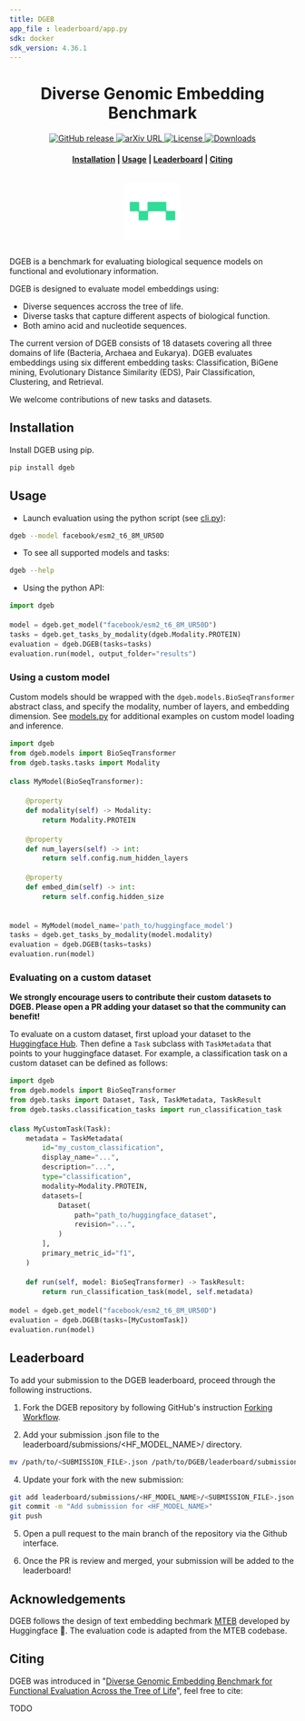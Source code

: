 ```yaml
---
title: DGEB
app_file : leaderboard/app.py
sdk: docker
sdk_version: 4.36.1
---
```

<h1 align="center">Diverse Genomic Embedding Benchmark</h1>

<p align="center">
    <a href="https://github.com/tattabio/dgeb/releases">
        <img alt="GitHub release" src="https://img.shields.io/github/v/release/tattabio/dgeb.svg">
    </a>
    <a href="">
        <img alt="arXiv URL" src="">
    </a>
    <a href="https://github.com/tattabio/dgeb/blob/main/LICENSE">
        <img alt="License" src="https://img.shields.io/github/license/tattabio/dgeb.svg">
    </a>
    <a href="https://pepy.tech/project/dgeb">
        <img alt="Downloads" src="https://static.pepy.tech/personalized-badge/dgeb?period=total&units=international_system&left_color=grey&right_color=orange&left_text=Downloads">
    </a>
</p>

<h4 align="center">
    <p>
        <a href="#installation">Installation</a> |
        <a href="#usage">Usage</a> |
        <a href="https://huggingface.co/spaces/tattabio/DGEB">Leaderboard</a> |
        <a href="#citing">Citing</a>
    <p>
</h4>

<h3 align="center">
    <a href="https://huggingface.co/spaces/dgeb"><img style="float: middle; padding: 10px 10px 10px 10px;" width="100" height="100" src="./docs/images/tatta_logo.png" /></a>
</h3>

DGEB is a benchmark for evaluating biological sequence models on functional and evolutionary information.

DGEB is designed to evaluate model embeddings using:

- Diverse sequences accross the tree of life.
- Diverse tasks that capture different aspects of biological function.
- Both amino acid and nucleotide sequences.

The current version of DGEB consists of 18 datasets covering all three domains of life (Bacteria, Archaea and Eukarya). DGEB evaluates embeddings using six different embedding tasks: Classification, BiGene mining, Evolutionary Distance Similarity (EDS), Pair Classification, Clustering, and Retrieval.

We welcome contributions of new tasks and datasets.

## Installation

Install DGEB using pip.

```bash
pip install dgeb
```

## Usage

- Launch evaluation using the python script (see [cli.py](https://github.com/tattabio/dgeb/blob/main/dgeb/cli.py)):

```bash
dgeb --model facebook/esm2_t6_8M_UR50D
```

- To see all supported models and tasks:

```bash
dgeb --help
```

- Using the python API:

```py
import dgeb

model = dgeb.get_model("facebook/esm2_t6_8M_UR50D")
tasks = dgeb.get_tasks_by_modality(dgeb.Modality.PROTEIN)
evaluation = dgeb.DGEB(tasks=tasks)
evaluation.run(model, output_folder="results")
```

### Using a custom model

Custom models should be wrapped with the `dgeb.models.BioSeqTransformer` abstract class, and specify the modality, number of layers, and embedding dimension. See [models.py](https://github.com/tattabio/dgeb/blob/main/dgeb/models.py) for additional examples on custom model loading and inference.

```python
import dgeb
from dgeb.models import BioSeqTransformer
from dgeb.tasks.tasks import Modality

class MyModel(BioSeqTransformer):

    @property
    def modality(self) -> Modality:
        return Modality.PROTEIN

    @property
    def num_layers(self) -> int:
        return self.config.num_hidden_layers

    @property
    def embed_dim(self) -> int:
        return self.config.hidden_size


model = MyModel(model_name='path_to/huggingface_model')
tasks = dgeb.get_tasks_by_modality(model.modality)
evaluation = dgeb.DGEB(tasks=tasks)
evaluation.run(model)
```

### Evaluating on a custom dataset

**We strongly encourage users to contribute their custom datasets to DGEB. Please open a PR adding your dataset so that the community can benefit!**

To evaluate on a custom dataset, first upload your dataset to the [Huggingface Hub](https://huggingface.co/docs/hub/en/datasets-adding). Then define a `Task` subclass with `TaskMetadata` that points to your huggingface dataset. For example, a classification task on a custom dataset can be defined as follows:

```python
import dgeb
from dgeb.models import BioSeqTransformer
from dgeb.tasks import Dataset, Task, TaskMetadata, TaskResult
from dgeb.tasks.classification_tasks import run_classification_task

class MyCustomTask(Task):
    metadata = TaskMetadata(
        id="my_custom_classification",
        display_name="...",
        description="...",
        type="classification",
        modality=Modality.PROTEIN,
        datasets=[
            Dataset(
                path="path_to/huggingface_dataset",
                revision="...",
            )
        ],
        primary_metric_id="f1",
    )

    def run(self, model: BioSeqTransformer) -> TaskResult:
        return run_classification_task(model, self.metadata)

model = dgeb.get_model("facebook/esm2_t6_8M_UR50D")
evaluation = dgeb.DGEB(tasks=[MyCustomTask])
evaluation.run(model)
```

## Leaderboard

To add your submission to the DGEB leaderboard, proceed through the following instructions.

1. Fork the DGEB repository by following GitHub's instruction [Forking Workflow](https://docs.github.com/en/pull-requests/collaborating-with-pull-requests/proposing-changes-to-your-work-with-pull-requests/creating-a-pull-request-from-a-fork).

2. Add your submission .json file to the leaderboard/submissions/<HF_MODEL_NAME>/ directory. 

```bash
mv /path/to/<SUBMISSION_FILE>.json /path/to/DGEB/leaderboard/submissions/<HF_MODEL_NAME>/
```

4. Update your fork with the new submission:

```bash
git add leaderboard/submissions/<HF_MODEL_NAME>/<SUBMISSION_FILE>.json
git commit -m "Add submission for <HF_MODEL_NAME>"
git push
```

5. Open a pull request to the main branch of the repository via the Github interface.

6. Once the PR is review and merged, your submission will be added to the leaderboard!


## Acknowledgements

DGEB follows the design of text embedding bechmark [MTEB](https://github.com/embeddings-benchmark/mteb) developed by Huggingface 🤗. The evaluation code is adapted from the MTEB codebase.

## Citing

DGEB was introduced in "[Diverse Genomic Embedding Benchmark for Functional Evaluation Across the Tree of Life](https://www.tatta.bio/dgeb)", feel free to cite:

TODO
